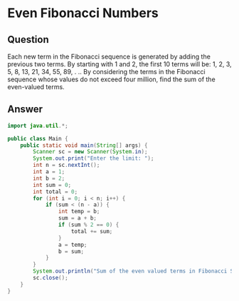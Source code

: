 # Even Fibonacci Numbers

## Question
Each new term in the Fibonacci sequence is generated by adding the previous two terms. By starting with 1 and 2, the first 10
terms will be:
1, 2, 3, 5, 8, 13, 21, 34, 55, 89, . ..
By considering the terms in the Fibonacci sequence whose values do not exceed four million, find the sum of the even-valued
terms.

## Answer
``` java
import java.util.*;

public class Main {
    public static void main(String[] args) {
        Scanner sc = new Scanner(System.in);
        System.out.print("Enter the limit: ");
        int n = sc.nextInt();
        int a = 1;
        int b = 2;
        int sum = 0;
        int total = 0;
        for (int i = 0; i < n; i++) {
            if (sum < (n - a)) {
                int temp = b;
                sum = a + b;
                if (sum % 2 == 0) {
                    total += sum;
                }
                a = temp;
                b = sum;
            }
        }
        System.out.println("Sum of the even valued terms in Fibonacci Sequence is : " + total + 2);
        sc.close();
    }
}
```
